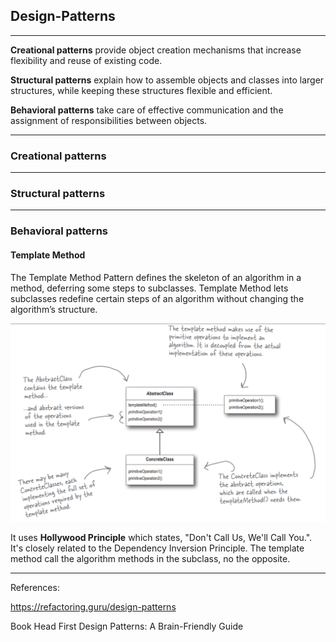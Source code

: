 ## Design-Patterns

___________________________

**Creational patterns** provide object creation mechanisms that increase flexibility and reuse of existing code.

**Structural patterns** explain how to assemble objects and classes into larger structures, while keeping these structures flexible and efficient.

**Behavioral patterns** take care of effective communication and the assignment of responsibilities between objects.

___________________________

### Creational patterns
___________________________

### Structural patterns

___________________________

### Behavioral patterns

#### Template Method

The Template Method Pattern defines the skeleton of an algorithm in a method, deferring some steps to subclasses. 
Template Method lets subclasses redefine certain steps of an algorithm without changing the algorithm’s structure.

<p align="center">
  <img src="https://github.com/RobertoFreireFerrazPassos/Design-Patterns/blob/main/img/templatemethod.png?raw=true">
</p>

It uses **Hollywood Principle** which states, "Don't Call Us, We'll Call You.". It's closely related to the Dependency Inversion Principle.
The template method call the algorithm methods in the subclass, no the opposite.
___________________________ 

References:

https://refactoring.guru/design-patterns

Book Head First Design Patterns: A Brain-Friendly Guide
